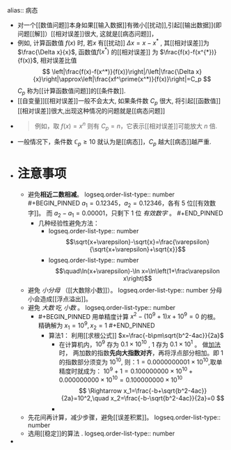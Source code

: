 alias:: 病态

- 对一个[[数值问题]]本身如果[[输入数据]]有微小[[扰动]],引起[[输出数据]](即问题[[解]]）[[相对误差]]很大, 这就是[[病态问题]]，
- 例如, 计算函数值 $f(x)$ 时, 若$x$ 有[[扰动]] $\Delta x=x-x^{*}$ , 
  其[[相对误差]]为 $\frac{\Delta x}{x}$, 
  函数值$f(x^*)$ 的[[相对误差]] 为 $\frac{f(x)-f(x^{*})}{f(x)}$, 
  相对误差比值
  $$
  \left|\frac{f(x)-f(x^*)}{f(x)}\right|/\left|\frac{\Delta x}{x}\right|\approx\left|\frac{xf^\prime(x^*)}{f(x)}\right|=C_p
  $$
  $C_p$ 称为[[计算函数值问题]]的[[条件数]].
- [[自变量]][[相对误差]]一般不会太大, 如果条件数 $C_{p}$ 很大, 将引起[[函数值]][[相对误差]]很大,出现这种情况的问题就是[[病态问题]]
- >例如，取 $f(x) = x^n$ 则有 $C_p=n$，它表示[[相对误差]]可能放大 $n$ 倍.
- 一般情况下，条件数 $\mathbb{C}_p\geqslant10$ 就认为是[[病态]]，$C_p$ 越大[[病态]]越严重.
- # 注意事项
	- 避免**相近二数相减**。
	  logseq.order-list-type:: number
	  #+BEGIN_PINNED
	  $a_1 = 0.12345$，$a_2 = 0.12346$，各有 $5$ 位[[有效数字]]。
	          而 $a_2-a_1 = 0.00001$，只剩下 $1$ 位 *有效数字* 。
	  #+END_PINNED
		- 几种经验性避免方法：
			- logseq.order-list-type:: number
			  $$\sqrt{x+\varepsilon}-\sqrt{x}=\frac{\varepsilon}{\sqrt{x+\varepsilon}+\sqrt{x}}$$
			- logseq.order-list-type:: number
			  $$\quad\ln(x+\varepsilon)-\ln x=\ln\left(1+\frac\varepsilon x\right)$$
	- 避免 *小分母* （[[大数除小数]]）。
	  logseq.order-list-type:: number
	  分母小会造成[[浮点溢出]]。
	- 避免 *大数* 吃 *小数* 。
	  logseq.order-list-type:: number
		- #+BEGIN_PINNED
		  用单精度计算 $x^2-(10^9+1)x+10^9=0$ 的根。
		  精确解为 $x_1=10^9,x_2=1$
		  #+END_PINNED
			- 算法1： 利用[[求根公式]] $x=\frac{-b\pm\sqrt{b^2-4ac}}{2a}$
				- 在计算机内，$10^9$ 存为 $0.1\times10^{10}$ , $1$ 存为 $0.1\times10^1$ 。
				  做[加法]([[浮点加法]])时， 两加数的指数**先向大指数对齐**，再将浮点部分相加。即 $1$ 的指数部分须变为 $10^{10}$, 则：$1=0.0000000001\times10^{10}$,取单精度时就成为：
				  $10^9+1=0.100000000\times10^{10}+0.000000000\times10^{10}=0.100000000\times10^{10}$
				  $$
				  \Rightarrow x_1=\frac{-b+\sqrt{b^2-4ac}}{2a}=10^2,\quad x_2=\frac{-b-\sqrt{b^2-4ac}}{2a}=0
				  $$
				-
	- 先花间再计算，减少步骤，避免[[误差积累]]。
	  logseq.order-list-type:: number
	- 选用[[稳定]]的算法 .
	  logseq.order-list-type:: number
-